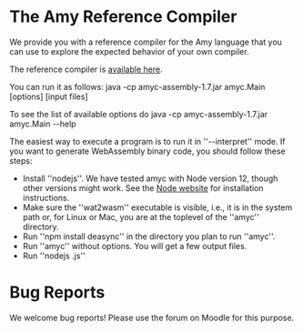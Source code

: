 # The Amy Reference Compiler

We provide you with a reference compiler for the Amy language that you can use to explore the expected behavior of your own compiler.

The reference compiler is [available here](https://gitlab.epfl.ch/lara/cs320/-/blob/main/labs/amyc-assembly-1.7.jar).

You can run it as follows:
  java -cp amyc-assembly-1.7.jar amyc.Main [options] [input files]

To see the list of available options do 
  java -cp amyc-assembly-1.7.jar amyc.Main --help

The easiest way to execute a program is to run it in ''--interpret'' mode. If you want to generate WebAssembly binary code, you should follow these steps:
  * Install ''nodejs''. We have tested amyc with Node version 12, though other versions might work. See the [Node website](https://nodejs.org/en/) for installation instructions.
  * Make sure the ''wat2wasm'' executable is visible, i.e., it is in the system path or, for Linux or Mac, you are at the toplevel of the ''amyc'' directory.
  * Run ''npm install deasync'' in the directory you plan to run ''amyc''.
  * Run ''amyc'' without options. You will get a few output files.
  * Run ''nodejs <output file>.js''


# Bug Reports

We welcome bug reports! Please use the forum on Moodle for this purpose.

